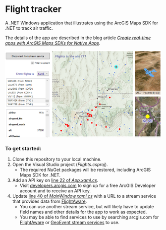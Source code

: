 # Flight tracker

A .NET Windows application that illustrates using the ArcGIS Maps SDK for .NET to track air traffic.

The details of the app are described in the blog article [_Create real-time apps with ArcGIS Maps SDKs for Native Apps_](https://www.esri.com/arcgis-blog/products/sdk-net/developers/create-real-time-apps-with-arcgis-maps-sdks-for-native-apps/).

![](dyn-entities-flight-app.png)

### To get started:
1. Clone this repository to your local machine.
1. Open the Visual Studio project (_Flights.csproj_).
    - The required NuGet packages will be restored, including ArcGIS Maps SDK for .NET.
1. Add an API key on [line 22 of _App.xaml.cs_](https://github.com/ThadT/flight-dynamic-entities/blob/main/App.xaml.cs#L22).
    - Visit [developers.arcgis.com](https://developers.arcgis.com/sign-up/) to sign up for a free ArcGIS Developer account and to receive an API key.
1. Update [line 40 of _MainWindow.xaml.cs_](https://github.com/ThadT/flight-dynamic-entities/blob/main/MainWindow.xaml.cs#L40) with a URL to a stream service that provides data from [FlightAware](https://flightaware.com/).
    - You can use another stream service, but will likely have to update field names and other details for the app to work as expected.
    - You may be able to find services to use by searching arcgis.com for [FlightAware](https://www.arcgis.com/home/search.html?q=flightaware) or [GeoEvent stream services](https://www.arcgis.com/home/search.html?q=geoevent+stream+service) to use.

